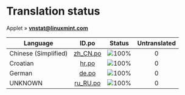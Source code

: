 # Translation status
Applet &#187; **vnstat@linuxmint.com**

Language | ID.po | Status | Untranslated
---------|:--:|:------:|:-----------:
Chinese (Simplified) | [zh_CN.po](po/zh_CN.po) | ![100%](http://progressed.io/bar/100) | 0
Croatian | [hr.po](po/hr.po) | ![100%](http://progressed.io/bar/100) | 0
German | [de.po](po/de.po) | ![100%](http://progressed.io/bar/100) | 0
UNKNOWN | [ru_RU.po](po/ru_RU.po) | ![100%](http://progressed.io/bar/100) | 0
